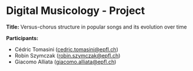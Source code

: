 # Digital Musicology - Project

<b>Title:</b> Versus-chorus structure in popular songs and its evolution over time

<b>Participants:</b>
  * Cédric Tomasini (cedric.tomasini@epfl.ch)
  * Robin Szymczak (robin.szymczak@epfl.ch)
  * Giacomo Alliata (giacomo.alliata@epfl.ch)
